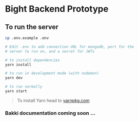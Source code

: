 # Bight Backend Prototype

## To run the server

```bash
cp .env.example .env

# Edit .env to add connection URL for mongodb, port for the
# server to run on, and a secret for JWTs

# to install dependencies
yarn install

# to run in development mode (with nodemon)
yarn dev

# to run normally
yarn start
```

> To install Yarn head to [yarnpkg.com](https://yarnpkg.com/getting-started/install)

### Bakki documentation coming soon ...
